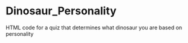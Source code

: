 # Dinosaur_Personality
HTML code for a quiz that determines what dinosaur you are based on personality

